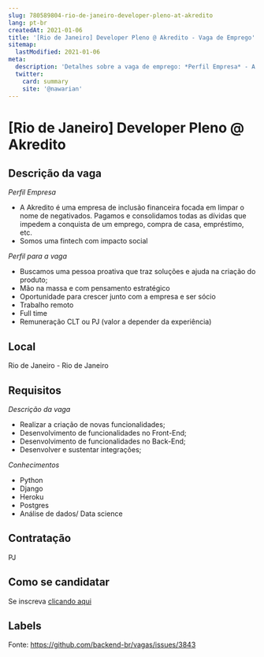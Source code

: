 ```yaml
---
slug: 780589804-rio-de-janeiro-developer-pleno-at-akredito
lang: pt-br
createdAt: 2021-01-06
title: '[Rio de Janeiro] Developer Pleno @ Akredito - Vaga de Emprego'
sitemap:
  lastModified: 2021-01-06
meta:
  description: 'Detalhes sobre a vaga de emprego: *Perfil Empresa* - A Akredito é uma empresa de inclusão financeira focada em limpar o nome de negativados. Pagamos e consolidamos todas as dívidas que impedem a conquista de um emprego, compra de casa, empréstimo, etc. - Somos uma fintech com impacto social *Perfil para a vaga* - Buscamos uma pessoa proativa que traz soluções e ajuda na criação do produto; - Mão na massa e com pensamento estratégico - Oportunidade para crescer junto com a empresa e ser sócio - Trabalho remoto - Full time - Remuneração CLT ou PJ (valor a depender da experiência)'
  twitter:
    card: summary
    site: '@nawarian'
---
```


# [Rio de Janeiro] Developer Pleno @ Akredito

## Descrição da vaga

*Perfil Empresa*
- A Akredito é uma empresa de inclusão financeira focada em limpar o nome de negativados. Pagamos e consolidamos todas as dívidas que impedem a conquista de um emprego, compra de casa, empréstimo, etc.
- Somos uma fintech com impacto social

*Perfil para a vaga*
- Buscamos uma pessoa proativa que traz soluções e ajuda na criação do produto;
- Mão na massa e com pensamento estratégico
- Oportunidade para crescer junto com a empresa e ser sócio
- Trabalho remoto
- Full time
- Remuneração CLT ou PJ (valor a depender da experiência)

## Local

Rio de Janeiro - Rio de Janeiro

## Requisitos

*Descrição da vaga*
- Realizar a criação de novas funcionalidades;
- Desenvolvimento de funcionalidades no Front-End;
- Desenvolvimento de funcionalidades no Back-End;
- Desenvolver e sustentar integrações;

*Conhecimentos*
- Python
- Django
- Heroku
- Postgres
- Análise de dados/ Data science

## Contratação

PJ

## Como se candidatar

Se inscreva [clicando aqui](https://www.pyjobs.com.br/job/1930)

## Labels



Fonte: https://github.com/backend-br/vagas/issues/3843